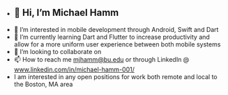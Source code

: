 - 👋 Hi, I’m Michael Hamm
  --
- 👀 I’m interested in mobile development through Android, Swift and Dart
- 🌱 I’m currently learning Dart and Flutter to increase productivity and allow for a more uniform user experience between both mobile systems
- 💞️ I’m looking to collaborate on 
- 📫 How to reach me mjhamm@bu.edu or through LinkedIn @ www.linkedin.com/in/michael-hamm-001/
- I am interested in any open positions for work both remote and local to the Boston, MA area

<!---
mjhamm/mjhamm is a ✨ special ✨ repository because its `README.md` (this file) appears on your GitHub profile.
You can click the Preview link to take a look at your changes.
--->
